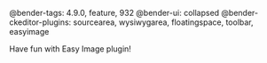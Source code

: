 @bender-tags: 4.9.0, feature, 932
@bender-ui: collapsed
@bender-ckeditor-plugins: sourcearea, wysiwygarea, floatingspace, toolbar, easyimage

Have fun with Easy Image plugin!
